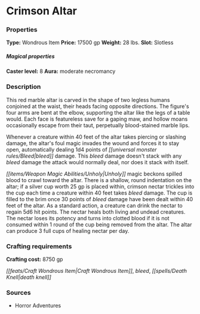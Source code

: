 ﻿---
Title: "Crimson Altar"
Type: "Wondrous Item"
Price: "17500 gp"
Weight: "28 lbs."
Slot: "Slotless"
Caster level: "8"
Aura: "moderate necromancy"
Description: |
  "This red marble altar is carved in the shape of two legless humans conjoined at the waist, their heads facing opposite directions. The figure's four arms are bent at the elbow, supporting the altar like the legs of a table would. Each face is featureless save for a gaping maw, and hollow moans occasionally escape from their taut, perpetually blood-stained marble lips.
  Whenever a creature within 40 feet of the altar takes piercing or slashing damage, the altar's foul magic invades the wound and forces it to stay open, automatically dealing 1d4 points of bleed damage. This bleed damage doesn't stack with any bleed damage the attack would normally deal, nor does it stack with itself.
  Unholy magic beckons spilled blood to crawl toward the altar. There is a shallow, round indentation on the altar; if a silver cup worth 25 gp is placed within, crimson nectar trickles into the cup each time a creature within 40 feet takes bleed damage. The cup is filled to the brim once 30 points of bleed damage have been dealt within 40 feet of the altar. As a standard action, a creature can drink the nectar to regain 5d6 hit points. The nectar heals both living and undead creatures. The nectar loses its potency and turns into clotted blood if it is not consumed within 1 round of the cup being removed from the altar. The altar can produce 3 full cups of healing nectar per day."
Crafting cost: "8750 gp"
Sources: "['Horror Adventures']"
---

# Crimson Altar

### Properties

**Type:** Wondrous Item **Price:** 17500 gp **Weight:** 28 lbs. **Slot:** Slotless

##### Magical properties

**Caster level:** 8 **Aura:** moderate necromancy

### Description

This red marble altar is carved in the shape of two legless humans conjoined at the waist, their heads facing opposite directions. The figure's four arms are bent at the elbow, supporting the altar like the legs of a table would. Each face is featureless save for a gaping maw, and hollow moans occasionally escape from their taut, perpetually blood-stained marble lips.

Whenever a creature within 40 feet of the altar takes piercing or slashing damage, the altar's foul magic invades the wound and forces it to stay open, automatically dealing 1d4 points of _[[universal monster rules/Bleed|bleed]]_ damage. This _bleed_ damage doesn't stack with any _bleed_ damage the attack would normally deal, nor does it stack with itself.

_[[items/Weapon Magic Abilities/Unholy|Unholy]]_ magic beckons spilled blood to crawl toward the altar. There is a shallow, round indentation on the altar; if a silver cup worth 25 gp is placed within, crimson nectar trickles into the cup each time a creature within 40 feet takes _bleed_ damage. The cup is filled to the brim once 30 points of _bleed_ damage have been dealt within 40 feet of the altar. As a standard action, a creature can drink the nectar to regain 5d6 hit points. The nectar heals both living and undead creatures. The nectar loses its potency and turns into clotted blood if it is not consumed within 1 round of the cup being removed from the altar. The altar can produce 3 full cups of healing nectar per day.

### Crafting requirements

**Crafting cost:** 8750 gp

_[[feats/Craft Wondrous Item|Craft Wondrous Item]]_, _bleed_, _[[spells/Death Knell|death knell]]_

### Sources

* Horror Adventures